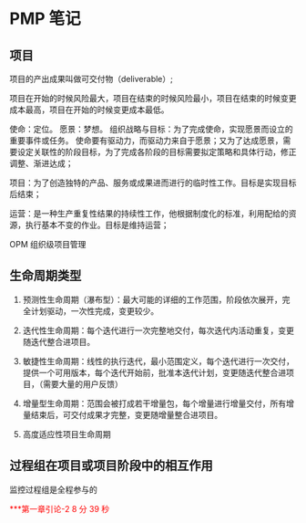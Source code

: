 # PMP 笔记

## 项目

项目的产出成果叫做可交付物（deliverable）;

项目在开始的时候风险最大，项目在结束的时候风险最小，项目在结束的时候变更成本最高，项目在开始的时候变更成本最低。

使命：定位。
愿景：梦想。
组织战略与目标：为了完成使命，实现愿景而设立的重要事件或任务。
使命要有驱动力，而驱动力来自于愿景；又为了达成愿景，需要设定关联性的阶段目标，为了完成各阶段的目标需要拟定策略和具体行动，修正调整、渐进达成；

项目：为了创造独特的产品、服务或成果进而进行的临时性工作。目标是实现目标后结束；

运营：是一种生产重复性结果的持续性工作，他根据制度化的标准，利用配给的资源，执行基本不变的作业。目标是维持运营；

OPM 组织级项目管理

## 生命周期类型

1. 预测性生命周期（瀑布型）：最大可能的详细的工作范围，阶段依次展开，完全计划驱动，一次性完成，变更较少。

2. 迭代性生命周期：每个迭代进行一次完整地交付，每次迭代内活动重复，变更随迭代整合进项目。

3. 敏捷性生命周期：线性的执行迭代，最小范围定义，每个迭代进行一次交付，提供一个可用版本，每个迭代开始前，批准本迭代计划，变更随迭代整合进项目，（需要大量的用户反馈）

4. 增量型生命周期：范围会被打成若干增量包，每个增量进行增量交付，所有增量结束后，可交付成果才完整，变更随增量整合进项目。

5. 高度适应性项目生命周期

## 过程组在项目或项目阶段中的相互作用

监控过程组是全程参与的

<font color=red>\*\*\*第一章引论-2 8 分 39 秒</font>

